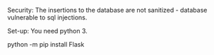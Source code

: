 Security:
The insertions to the database are not sanitized - database vulnerable to sql injections.

Set-up:
You need python 3.

python -m pip install Flask
